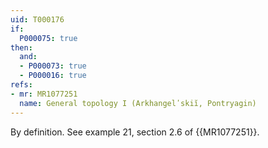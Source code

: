 ```yaml
---
uid: T000176
if:
  P000075: true
then:
  and:
  - P000073: true
  - P000016: true
refs:
- mr: MR1077251
  name: General topology I (Arkhangelʹskiĭ, Pontryagin)
---
```


By definition.
See example 21, section 2.6 of {{MR1077251}}.
